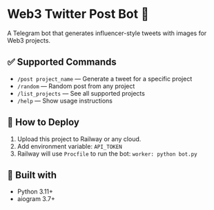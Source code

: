 # Web3 Twitter Post Bot 🤖

A Telegram bot that generates influencer-style tweets with images for Web3 projects.

## ✅ Supported Commands
- `/post project_name` — Generate a tweet for a specific project
- `/random` — Random post from any project
- `/list_projects` — See all supported projects
- `/help` — Show usage instructions

## 🚀 How to Deploy
1. Upload this project to Railway or any cloud.
2. Add environment variable: `API_TOKEN`
3. Railway will use `Procfile` to run the bot: `worker: python bot.py`

## 🧱 Built with
- Python 3.11+
- aiogram 3.7+
